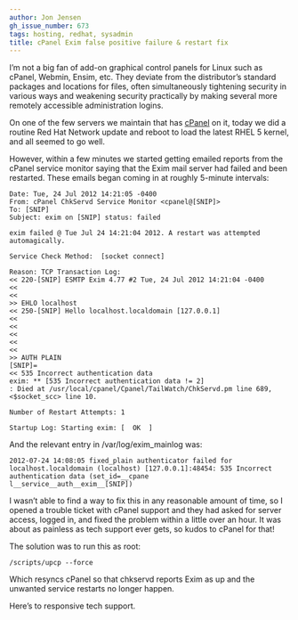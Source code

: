 ```yaml
---
author: Jon Jensen
gh_issue_number: 673
tags: hosting, redhat, sysadmin
title: cPanel Exim false positive failure & restart fix
---
```


I’m not a big fan of add-on graphical control panels for Linux such as cPanel, Webmin, Ensim, etc. They deviate from the distributor’s standard packages and locations for files, often simultaneously tightening security in various ways and weakening security practically by making several more remotely accessible administration logins.

On one of the few servers we maintain that has [cPanel](https://cpanel.net/) on it, today we did a routine Red Hat Network update and reboot to load the latest RHEL 5 kernel, and all seemed to go well.

However, within a few minutes we started getting emailed reports from the cPanel service monitor saying that the Exim mail server had failed and been restarted. These emails began coming in at roughly 5-minute intervals:

```
Date: Tue, 24 Jul 2012 14:21:05 -0400
From: cPanel ChkServd Service Monitor <cpanel@[SNIP]>
To: [SNIP]
Subject: exim on [SNIP] status: failed

exim failed @ Tue Jul 24 14:21:04 2012. A restart was attempted automagically.

Service Check Method:  [socket connect]

Reason: TCP Transaction Log:
<< 220-[SNIP] ESMTP Exim 4.77 #2 Tue, 24 Jul 2012 14:21:04 -0400
<<
<<
>> EHLO localhost
<< 250-[SNIP] Hello localhost.localdomain [127.0.0.1]
<<
<<
<<
<<
<<
>> AUTH PLAIN
[SNIP]=
<< 535 Incorrect authentication data
exim: ** [535 Incorrect authentication data != 2]
: Died at /usr/local/cpanel/Cpanel/TailWatch/ChkServd.pm line 689, <$socket_scc> line 10.

Number of Restart Attempts: 1

Startup Log: Starting exim: [  OK  ]
```

And the relevant entry in /var/log/exim_mainlog was:

```
2012-07-24 14:08:05 fixed_plain authenticator failed for localhost.localdomain (localhost) [127.0.0.1]:48454: 535 Incorrect authentication data (set_id=__cpane
l__service__auth__exim__[SNIP])
```

I wasn’t able to find a way to fix this in any reasonable amount of time, so I opened a trouble ticket with cPanel support and they had asked for server access, logged in, and fixed the problem within a little over an hour. It was about as painless as tech support ever gets, so kudos to cPanel for that!

The solution was to run this as root:

```
/scripts/upcp --force
```

Which resyncs cPanel so that chkservd reports Exim as up and the unwanted service restarts no longer happen.

Here’s to responsive tech support.
